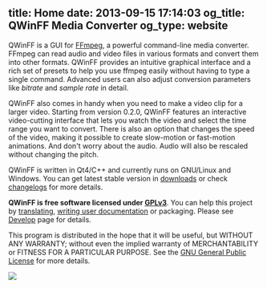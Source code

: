 title: Home
date: 2013-09-15 17:14:03
og_title: QWinFF Media Converter
og_type: website
---

QWinFF is a GUI for [FFmpeg](http://ffmpeg.org), a powerful command-line media converter. FFmpeg can read audio and video files in various formats and convert them into other formats. QWinFF provides an intuitive graphical interface and a rich set of presets to help you use ffmpeg easily without having to type a single command. Advanced users can also adjust conversion parameters like *bitrate* and *sample rate* in detail.

QWinFF also comes in handy when you need to make a video clip for a larger video. Starting from version 0.2.0, QWinFF features an interactive video-cutting interface that lets you watch the video and select the time range you want to convert. There is also an option that changes the speed of the video, making it possible to create slow-motion or fast-motion animations. And don't worry about the audio. Audio will also be rescaled without changing the pitch.

QWinFF is written in Qt4/C++ and currently runs on GNU/Linux and Windows. You can get latest stable version in [downloads](downloads.html) or check [changelogs](news) for more details.

**QWinFF is free software licensed under [GPLv3](http://www.gnu.org/licenses/gpl.html)**. You can help this project by [translating](translate.html), [writing user documentation](https://github.com/qwinff/qwinff-doc) or packaging. Please see [Develop](develop.html) page for details.

This program is distributed in the hope that it will be useful, but WITHOUT ANY WARRANTY; without even the implied warranty of MERCHANTABILITY or FITNESS FOR A PARTICULAR PURPOSE. See the [GNU General Public License](http://www.gnu.org/licenses/gpl.html) for more details.

<!-- bitcoin donation widget, generated by http://coinwidget.com/ -->
<script src="http://coinwidget.com/widget/coin.js"></script>
<script>
CoinWidgetCom.go({
	wallet_address: "1AF2B51BjqokiMuYaLoKzcp4xGH3pzWFEp"
	, currency: "bitcoin"
	, counter: "hide"
	, alignment: "bl"
	, qrcode: true
	, auto_show: false
	, lbl_button: "Donate"
	, lbl_address: "Send Bitcoin to this address:"
	, lbl_count: "donations"
	, lbl_amount: "BTC"
});
</script>

<img src="/img/moe/qwinff_2013.jpg">
